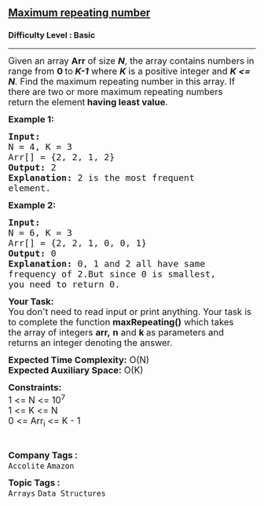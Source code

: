 <h2><a href="https://practice.geeksforgeeks.org/problems/maximum-repeating-number4858/1?page=3&difficulty[]=-1&category[]=Arrays&sortBy=submissions">Maximum repeating number</a></h2><h3>Difficulty Level : Basic</h3><hr><div class="problems_problem_content__Xm_eO"><p><span style="font-size:18px">Given an array <strong>Arr</strong> of size <strong><em>N</em></strong>, the array contains numbers in range from <strong>0 </strong>to<strong> <em>K-1</em></strong> where <strong><em>K</em></strong> is a positive integer and <em><strong>K &lt;= N</strong>.</em> Find the maximum repeating number in this array. If there are two or more maximum repeating numbers return&nbsp;the element<strong> having least value</strong>.</span></p>

<p><span style="font-size:18px"><strong>Example 1:</strong></span></p>

<pre><span style="font-size:18px"><strong>Input:
</strong>N = 4, K = 3
Arr[] = {2, 2, 1, 2}
<strong>Output: </strong>2
<strong>Explanation:</strong> 2 is the most frequent
element.
</span></pre>

<p><span style="font-size:18px"><strong>Example 2:</strong></span></p>

<pre><span style="font-size:18px"><strong>Input:
</strong>N = 6, K = 3
Arr[] = {2, 2, 1, 0, 0, 1}
<strong>Output:</strong> 0
<strong>Explanation:</strong>&nbsp;0, 1 and 2 all have same
frequency of 2.But since 0 is smallest,
you need to return 0.</span></pre>

<p><span style="font-size:18px"><strong>Your Task:</strong><br>
You don't need to read input or print anything. Your task is to complete the function&nbsp;<strong>maxRepeating()</strong>&nbsp;which takes the&nbsp;array of&nbsp;integers&nbsp;<strong>arr,</strong>&nbsp;<strong>n</strong> and <strong>k&nbsp;</strong>as parameters and returns an integer&nbsp;denoting the answer.</span></p>

<p><span style="font-size:18px"><strong>Expected Time Complexity:</strong>&nbsp;O(N)<br>
<strong>Expected Auxiliary Space:</strong>&nbsp;O(K)</span></p>

<p><span style="font-size:18px"><strong>Constraints:</strong><br>
1 &lt;= N &lt;= 10<sup>7</sup><br>
1 &lt;= K &lt;= N<br>
0 &lt;= Arr<sub>i</sub> &lt;= K - 1</span></p>

<p>&nbsp;</p>
</div><p><span style=font-size:18px><strong>Company Tags : </strong><br><code>Accolite</code>&nbsp;<code>Amazon</code>&nbsp;<br><p><span style=font-size:18px><strong>Topic Tags : </strong><br><code>Arrays</code>&nbsp;<code>Data Structures</code>&nbsp;